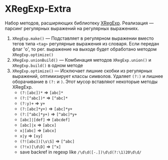 # XRegExp-Extra
Набор методов, расширяющих библиотеку [XRegExp](https://github.com/slevithan/xregexp).
Реализация — парсинг регулярных выражений на регулярных выражениях.

1. `XRegExp.make()` — Подставляет в регулярном выражении вместо тегов типа `<tag>` регулярные выражения из словаря. Если передан флаг 'o', то рег. выражение на выходе будет обработано методом `XRegExp.optimize()`
2. `XRegExp.unionBuild()` — Комбинация методов `XRegExp.union()` и `XRegExp.build()` в одном методе
3. `XRegExp.optimize()` — Исключает лишние скобки из регулярных выражений, оптимизирует классы символов. Удаляет `(?:)` и лишнее оборачивание в `(?:` и `)`. Этот мусор вставляют некоторые методы XRegExp.
    * `(?:[abc])*`  => `[abc]*`
    * `(?:[^abc])*` => `[^abc]*`
    * `(?:y)+`      => `y+`
    * `(?:[abc]*y+)`  => `[abc]*y+`
    * `(?:[^abc]*y+)` => `[^abc]*y+`
    * `[abc]|[def]` => `[abcdef]`
    * `[abc]|x` => `[abcx]`
    * `x|[abc]` => `[abcx]`
    * `x|y` => `[xy]`
    * `(?![abc])[\s\S]` => `[^abc]`
    * `(?!x)[\d\D]`     => `[^x]`
    * save backref in regexp like `/\d\d([-.])\d\d(?:\1)20\d\d/`
